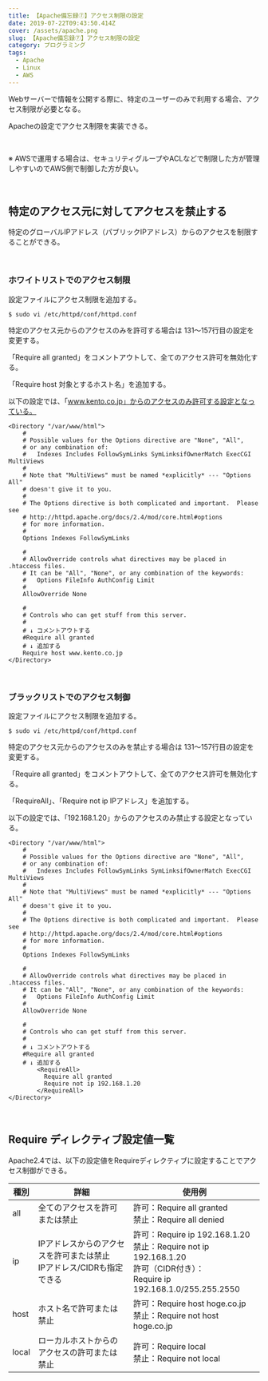 ```yaml
---
title: 【Apache備忘録⑦】アクセス制限の設定
date: 2019-07-22T09:43:50.414Z
cover: /assets/apache.png
slug: 【Apache備忘録⑦】アクセス制限の設定
category: プログラミング
tags:
  - Apache
  - Linux
  - AWS
---
```

Webサーバーで情報を公開する際に、特定のユーザーのみで利用する場合、アクセス制限が必要となる。

Apacheの設定でアクセス制限を実装できる。

<br>

※ AWSで運用する場合は、セキュリティグループやACLなどで制限した方が管理しやすいのでAWS側で制御した方が良い。

<br>

## 特定のアクセス元に対してアクセスを禁止する

特定のグローバルIPアドレス（パブリックIPアドレス）からのアクセスを制限することができる。

<br>

### ホワイトリストでのアクセス制限

設定ファイルにアクセス制限を追加する。

```
$ sudo vi /etc/httpd/conf/httpd.conf
```



特定のアクセス元からのアクセスのみを許可する場合は 131〜157行目の設定を変更する。

「Require all granted」をコメントアウトして、全てのアクセス許可を無効化する。

「Require host 対象とするホスト名」を追加する。

以下の設定では、「www.kento.co.jp」からのアクセスのみ許可する設定となっている。

```
<Directory "/var/www/html">
    #
    # Possible values for the Options directive are "None", "All",
    # or any combination of:
    #   Indexes Includes FollowSymLinks SymLinksifOwnerMatch ExecCGI MultiViews
    #
    # Note that "MultiViews" must be named *explicitly* --- "Options All"
    # doesn't give it to you.
    #
    # The Options directive is both complicated and important.  Please see
    # http://httpd.apache.org/docs/2.4/mod/core.html#options
    # for more information.
    #
    Options Indexes FollowSymLinks

    #
    # AllowOverride controls what directives may be placed in .htaccess files.
    # It can be "All", "None", or any combination of the keywords:
    #   Options FileInfo AuthConfig Limit
    #
    AllowOverride None

    #
    # Controls who can get stuff from this server.
    #
    # ↓ コメントアウトする
    #Require all granted
    # ↓ 追加する
    Require host www.kento.co.jp
</Directory>
```

<br>

### ブラックリストでのアクセス制御

設定ファイルにアクセス制限を追加する。

```
$ sudo vi /etc/httpd/conf/httpd.conf
```



特定のアクセス元からのアクセスのみを禁止する場合は 131〜157行目の設定を変更する。

「Require all granted」をコメントアウトして、全てのアクセス許可を無効化する。

「RequireAll」、「Require not ip IPアドレス」を追加する。

以下の設定では、「192.168.1.20」からのアクセスのみ禁止する設定となっている。

```
<Directory "/var/www/html">
    #
    # Possible values for the Options directive are "None", "All",
    # or any combination of:
    #   Indexes Includes FollowSymLinks SymLinksifOwnerMatch ExecCGI MultiViews
    #
    # Note that "MultiViews" must be named *explicitly* --- "Options All"
    # doesn't give it to you.
    #
    # The Options directive is both complicated and important.  Please see
    # http://httpd.apache.org/docs/2.4/mod/core.html#options
    # for more information.
    #
    Options Indexes FollowSymLinks

    #
    # AllowOverride controls what directives may be placed in .htaccess files.
    # It can be "All", "None", or any combination of the keywords:
    #   Options FileInfo AuthConfig Limit
    #
    AllowOverride None

    #
    # Controls who can get stuff from this server.
    #
    # ↓ コメントアウトする
    #Require all granted
    # ↓ 追加する
		<RequireAll>
		  Require all granted
		  Require not ip 192.168.1.20
		</RequireAll>
</Directory>
```

<br>

## Require ディレクティブ設定値一覧

Apache2.4では、以下の設定値をRequireディレクティブに設定することでアクセス制御ができる。



| 種別  | 詳細                                                         | 使用例                                                       |
| ----- | ------------------------------------------------------------ | ------------------------------------------------------------ |
| all   | 全てのアクセスを許可または禁止                               | 許可：Require all granted<br />禁止：Require all denied      |
| ip    | IPアドレスからのアクセスを許可または禁止<br />IPアドレス/CIDRも指定できる | 許可：Require ip 192.168.1.20<br />禁止：Require not ip 192.168.1.20<br />許可（CIDR付き）：<br />  Require ip 192.168.1.0/255.255.2550 |
| host  | ホスト名で許可または禁止                                     | 許可：Require host hoge.co.jp<br />禁止：Require not host hoge.co.jp |
| local | ローカルホストからのアクセスの許可または禁止                 | 許可：Require local<br />禁止：Require not local             |

